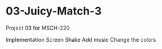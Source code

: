 # 03-Juicy-Match-3
Project 03 for MSCH-220

Implementation
Screen Shake
Add music
Change the colors

